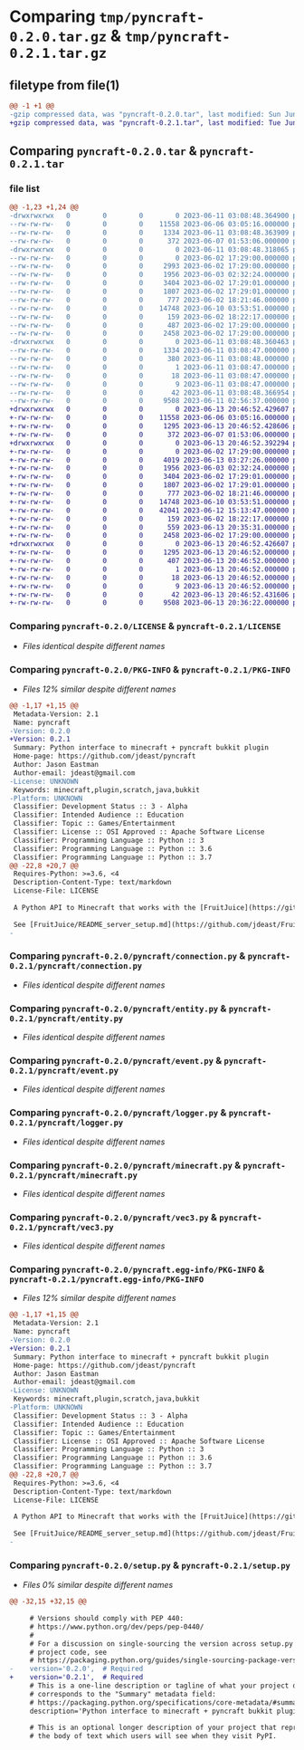 # Comparing `tmp/pyncraft-0.2.0.tar.gz` & `tmp/pyncraft-0.2.1.tar.gz`

## filetype from file(1)

```diff
@@ -1 +1 @@
-gzip compressed data, was "pyncraft-0.2.0.tar", last modified: Sun Jun 11 03:08:48 2023, max compression
+gzip compressed data, was "pyncraft-0.2.1.tar", last modified: Tue Jun 13 20:46:52 2023, max compression
```

## Comparing `pyncraft-0.2.0.tar` & `pyncraft-0.2.1.tar`

### file list

```diff
@@ -1,23 +1,24 @@
-drwxrwxrwx   0        0        0        0 2023-06-11 03:08:48.364900 pyncraft-0.2.0/
--rw-rw-rw-   0        0        0    11558 2023-06-06 03:05:16.000000 pyncraft-0.2.0/LICENSE
--rw-rw-rw-   0        0        0     1334 2023-06-11 03:08:48.363909 pyncraft-0.2.0/PKG-INFO
--rw-rw-rw-   0        0        0      372 2023-06-07 01:53:06.000000 pyncraft-0.2.0/README.md
-drwxrwxrwx   0        0        0        0 2023-06-11 03:08:48.318065 pyncraft-0.2.0/pyncraft/
--rw-rw-rw-   0        0        0        0 2023-06-02 17:29:00.000000 pyncraft-0.2.0/pyncraft/__init__.py
--rw-rw-rw-   0        0        0     2993 2023-06-02 17:29:00.000000 pyncraft-0.2.0/pyncraft/block.py
--rw-rw-rw-   0        0        0     1956 2023-06-03 02:32:24.000000 pyncraft-0.2.0/pyncraft/connection.py
--rw-rw-rw-   0        0        0     3404 2023-06-02 17:29:01.000000 pyncraft-0.2.0/pyncraft/entity.py
--rw-rw-rw-   0        0        0     1807 2023-06-02 17:29:01.000000 pyncraft-0.2.0/pyncraft/event.py
--rw-rw-rw-   0        0        0      777 2023-06-02 18:21:46.000000 pyncraft-0.2.0/pyncraft/logger.py
--rw-rw-rw-   0        0        0    14748 2023-06-10 03:53:51.000000 pyncraft-0.2.0/pyncraft/minecraft.py
--rw-rw-rw-   0        0        0      159 2023-06-02 18:22:17.000000 pyncraft-0.2.0/pyncraft/settings.py
--rw-rw-rw-   0        0        0      487 2023-06-02 17:29:00.000000 pyncraft-0.2.0/pyncraft/util.py
--rw-rw-rw-   0        0        0     2458 2023-06-02 17:29:00.000000 pyncraft-0.2.0/pyncraft/vec3.py
-drwxrwxrwx   0        0        0        0 2023-06-11 03:08:48.360463 pyncraft-0.2.0/pyncraft.egg-info/
--rw-rw-rw-   0        0        0     1334 2023-06-11 03:08:47.000000 pyncraft-0.2.0/pyncraft.egg-info/PKG-INFO
--rw-rw-rw-   0        0        0      380 2023-06-11 03:08:48.000000 pyncraft-0.2.0/pyncraft.egg-info/SOURCES.txt
--rw-rw-rw-   0        0        0        1 2023-06-11 03:08:47.000000 pyncraft-0.2.0/pyncraft.egg-info/dependency_links.txt
--rw-rw-rw-   0        0        0       18 2023-06-11 03:08:47.000000 pyncraft-0.2.0/pyncraft.egg-info/requires.txt
--rw-rw-rw-   0        0        0        9 2023-06-11 03:08:47.000000 pyncraft-0.2.0/pyncraft.egg-info/top_level.txt
--rw-rw-rw-   0        0        0       42 2023-06-11 03:08:48.366954 pyncraft-0.2.0/setup.cfg
--rw-rw-rw-   0        0        0     9508 2023-06-11 02:56:37.000000 pyncraft-0.2.0/setup.py
+drwxrwxrwx   0        0        0        0 2023-06-13 20:46:52.429607 pyncraft-0.2.1/
+-rw-rw-rw-   0        0        0    11558 2023-06-06 03:05:16.000000 pyncraft-0.2.1/LICENSE
+-rw-rw-rw-   0        0        0     1295 2023-06-13 20:46:52.428606 pyncraft-0.2.1/PKG-INFO
+-rw-rw-rw-   0        0        0      372 2023-06-07 01:53:06.000000 pyncraft-0.2.1/README.md
+drwxrwxrwx   0        0        0        0 2023-06-13 20:46:52.392294 pyncraft-0.2.1/pyncraft/
+-rw-rw-rw-   0        0        0        0 2023-06-02 17:29:00.000000 pyncraft-0.2.1/pyncraft/__init__.py
+-rw-rw-rw-   0        0        0     4019 2023-06-13 03:27:26.000000 pyncraft-0.2.1/pyncraft/block.py
+-rw-rw-rw-   0        0        0     1956 2023-06-03 02:32:24.000000 pyncraft-0.2.1/pyncraft/connection.py
+-rw-rw-rw-   0        0        0     3404 2023-06-02 17:29:01.000000 pyncraft-0.2.1/pyncraft/entity.py
+-rw-rw-rw-   0        0        0     1807 2023-06-02 17:29:01.000000 pyncraft-0.2.1/pyncraft/event.py
+-rw-rw-rw-   0        0        0      777 2023-06-02 18:21:46.000000 pyncraft-0.2.1/pyncraft/logger.py
+-rw-rw-rw-   0        0        0    14748 2023-06-10 03:53:51.000000 pyncraft-0.2.1/pyncraft/minecraft.py
+-rw-rw-rw-   0        0        0    42041 2023-06-12 15:13:47.000000 pyncraft-0.2.1/pyncraft/minecraftstuff.py
+-rw-rw-rw-   0        0        0      159 2023-06-02 18:22:17.000000 pyncraft-0.2.1/pyncraft/settings.py
+-rw-rw-rw-   0        0        0      559 2023-06-13 20:35:31.000000 pyncraft-0.2.1/pyncraft/util.py
+-rw-rw-rw-   0        0        0     2458 2023-06-02 17:29:00.000000 pyncraft-0.2.1/pyncraft/vec3.py
+drwxrwxrwx   0        0        0        0 2023-06-13 20:46:52.426607 pyncraft-0.2.1/pyncraft.egg-info/
+-rw-rw-rw-   0        0        0     1295 2023-06-13 20:46:52.000000 pyncraft-0.2.1/pyncraft.egg-info/PKG-INFO
+-rw-rw-rw-   0        0        0      407 2023-06-13 20:46:52.000000 pyncraft-0.2.1/pyncraft.egg-info/SOURCES.txt
+-rw-rw-rw-   0        0        0        1 2023-06-13 20:46:52.000000 pyncraft-0.2.1/pyncraft.egg-info/dependency_links.txt
+-rw-rw-rw-   0        0        0       18 2023-06-13 20:46:52.000000 pyncraft-0.2.1/pyncraft.egg-info/requires.txt
+-rw-rw-rw-   0        0        0        9 2023-06-13 20:46:52.000000 pyncraft-0.2.1/pyncraft.egg-info/top_level.txt
+-rw-rw-rw-   0        0        0       42 2023-06-13 20:46:52.431606 pyncraft-0.2.1/setup.cfg
+-rw-rw-rw-   0        0        0     9508 2023-06-13 20:36:22.000000 pyncraft-0.2.1/setup.py
```

### Comparing `pyncraft-0.2.0/LICENSE` & `pyncraft-0.2.1/LICENSE`

 * *Files identical despite different names*

### Comparing `pyncraft-0.2.0/PKG-INFO` & `pyncraft-0.2.1/PKG-INFO`

 * *Files 12% similar despite different names*

```diff
@@ -1,17 +1,15 @@
 Metadata-Version: 2.1
 Name: pyncraft
-Version: 0.2.0
+Version: 0.2.1
 Summary: Python interface to minecraft + pyncraft bukkit plugin
 Home-page: https://github.com/jdeast/pyncraft
 Author: Jason Eastman
 Author-email: jdeast@gmail.com
-License: UNKNOWN
 Keywords: minecraft,plugin,scratch,java,bukkit
-Platform: UNKNOWN
 Classifier: Development Status :: 3 - Alpha
 Classifier: Intended Audience :: Education
 Classifier: Topic :: Games/Entertainment
 Classifier: License :: OSI Approved :: Apache Software License
 Classifier: Programming Language :: Python :: 3
 Classifier: Programming Language :: Python :: 3.6
 Classifier: Programming Language :: Python :: 3.7
@@ -22,8 +20,7 @@
 Requires-Python: >=3.6, <4
 Description-Content-Type: text/markdown
 License-File: LICENSE
 
 A Python API to Minecraft that works with the [FruitJuice](https://github.com/jdeast/FruitJuice) Bukkit plugin to enable a python and/or scratch programming interface.
 
 See [FruitJuice/README_server_setup.md](https://github.com/jdeast/FruitJuice/blob/master/README_server_setup.md) for instructions to set up your own python/scratch server that works on java or bedrock.
-
```

### Comparing `pyncraft-0.2.0/pyncraft/connection.py` & `pyncraft-0.2.1/pyncraft/connection.py`

 * *Files identical despite different names*

### Comparing `pyncraft-0.2.0/pyncraft/entity.py` & `pyncraft-0.2.1/pyncraft/entity.py`

 * *Files identical despite different names*

### Comparing `pyncraft-0.2.0/pyncraft/event.py` & `pyncraft-0.2.1/pyncraft/event.py`

 * *Files identical despite different names*

### Comparing `pyncraft-0.2.0/pyncraft/logger.py` & `pyncraft-0.2.1/pyncraft/logger.py`

 * *Files identical despite different names*

### Comparing `pyncraft-0.2.0/pyncraft/minecraft.py` & `pyncraft-0.2.1/pyncraft/minecraft.py`

 * *Files identical despite different names*

### Comparing `pyncraft-0.2.0/pyncraft/vec3.py` & `pyncraft-0.2.1/pyncraft/vec3.py`

 * *Files identical despite different names*

### Comparing `pyncraft-0.2.0/pyncraft.egg-info/PKG-INFO` & `pyncraft-0.2.1/pyncraft.egg-info/PKG-INFO`

 * *Files 12% similar despite different names*

```diff
@@ -1,17 +1,15 @@
 Metadata-Version: 2.1
 Name: pyncraft
-Version: 0.2.0
+Version: 0.2.1
 Summary: Python interface to minecraft + pyncraft bukkit plugin
 Home-page: https://github.com/jdeast/pyncraft
 Author: Jason Eastman
 Author-email: jdeast@gmail.com
-License: UNKNOWN
 Keywords: minecraft,plugin,scratch,java,bukkit
-Platform: UNKNOWN
 Classifier: Development Status :: 3 - Alpha
 Classifier: Intended Audience :: Education
 Classifier: Topic :: Games/Entertainment
 Classifier: License :: OSI Approved :: Apache Software License
 Classifier: Programming Language :: Python :: 3
 Classifier: Programming Language :: Python :: 3.6
 Classifier: Programming Language :: Python :: 3.7
@@ -22,8 +20,7 @@
 Requires-Python: >=3.6, <4
 Description-Content-Type: text/markdown
 License-File: LICENSE
 
 A Python API to Minecraft that works with the [FruitJuice](https://github.com/jdeast/FruitJuice) Bukkit plugin to enable a python and/or scratch programming interface.
 
 See [FruitJuice/README_server_setup.md](https://github.com/jdeast/FruitJuice/blob/master/README_server_setup.md) for instructions to set up your own python/scratch server that works on java or bedrock.
-
```

### Comparing `pyncraft-0.2.0/setup.py` & `pyncraft-0.2.1/setup.py`

 * *Files 0% similar despite different names*

```diff
@@ -32,15 +32,15 @@
 
     # Versions should comply with PEP 440:
     # https://www.python.org/dev/peps/pep-0440/
     #
     # For a discussion on single-sourcing the version across setup.py and the
     # project code, see
     # https://packaging.python.org/guides/single-sourcing-package-version/
-    version='0.2.0',  # Required
+    version='0.2.1',  # Required
     # This is a one-line description or tagline of what your project does. This
     # corresponds to the "Summary" metadata field:
     # https://packaging.python.org/specifications/core-metadata/#summary
     description='Python interface to minecraft + pyncraft bukkit plugin',  # Optional
 
     # This is an optional longer description of your project that represents
     # the body of text which users will see when they visit PyPI.
```

